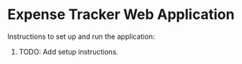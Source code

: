 # Expense Tracker Web Application
Instructions to set up and run the application:
1. TODO: Add setup instructions.
